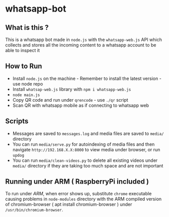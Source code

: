 # whatsapp-bot

## What is this ?

This is a whatsapp bot made in `node.js` with the `whatsapp-web.js` API which collects and stores all the incoming content to a whatsapp account to be able to inspect it

## How to Run

 - Install `node.js` on the machine - Remember to install the latest version - use node repo
 - Install `whatsap-web.js` library with `npm i whatsapp-web.js`
 - ```node main.js```
 - Copy QR code and run under `qrencode` - use `./qr` script
 - Scan QR with whatsapp mobile as if connecting to whatsapp web

## Scripts

 - Messages are saved to `messages.log` and media files are saved to `media/` directory
 - You can run `media/serve.py` for autoindexing of media files and then navigate `http://192.168.X.X:8000` to view media under browser, or run `updog`
 - You can run `media/clean-videos.py` to delete all existing videos under `media/` directory if they are taking too much space and are not important

## Running under ARM ( RaspberryPi included )

To run under *ARM*, when error shows up, substitute `chrome` executable causing problems in `node-modules` directory with the ARM compiled version of chromium-browser ( apt install chromium-browser ) under `/usr/bin/chromium-browser`.
